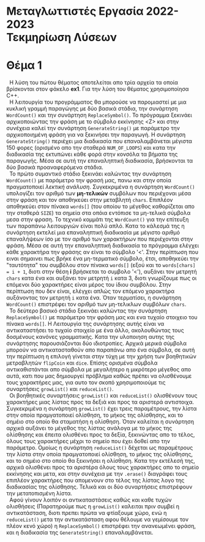 <h1>Μεταγλωττιστές Εργασία 2022-2023<br>
Τεκμηρίωση Λύσεων</h1>


# Θέμα 1

&nbsp; Η λύση του πώτου θέματος αποτελείται απο τρία αρχεία τα οποία βρίσκονται στον φάκελο <b>ex1</b>. Για την λύση του θέματος χρησιμοποίησα C++.<br>
&nbsp; Η λειτουργία του προγράμματος θα μπορούσε να παρομιαστεί με μια κυκλική γραμμή παραγώγης με δύο βασικά στάδια, την συνάρτηση `WordCount()` και την συνάρτηση `ReplaceSymbol()`. Το πρόγραμμα ξεκινάει αρχικοποιώντας την φράση με το σύμβολο εκκίνησης &lt;Z&gt; και στην συνέχεια καλεί την συνάρτηση `GenerateString()` με παράμετρο την αρχικοποιημένη φράση για να ξεκινήσει την παραγωγή. Η συνάρτηση `GenerateString()` περιέχει μια διαδικασία που επαναλαμβάνεται μέγιστα 150 φορες (ορισμένο απο την σταθερά `NUM_OF_LOOPS`) και κατα την διαδικασία της εκτυπώνει κάθε φορά στην κονσόλα τα βήματα της παραγωγής. Μέσα σε αυτή την επαναληπτική διαδικασία, βρήσκονται τα δύο βασικά προαναφερόμενα στάδια.<br>
&nbsp; Το πρώτο συμαντικό στάδιο ξεκινάει καλώντας την συνάρτηση `WordCount()` με παράμετρο την φρασή μας, πανω και στην οποία πραγματοποιεί <i>λεκτική ανάλυση</i>. Συγκεκριμένα η συνάρτηση `WordCount()` υπολογίζει τον αριθμό των <b>μη-τελικών</b> συμβόλων που περιέχοναι μέσα στην φράση και τον αποθηκεύει στην μεταβλητή `chars`. Επιπλέον αποθηκεύει στον πίνακα `words[]` (του οποίου το μέγεθος καθορίζεται απο την σταθερά `SIZE`) τα σημεία στα οπόια εντόπισε τα μη-τελικά σύμβολα μεσα στην φραση.
Το τεχνικό κομμάτι της `WordCount()` για την επίτευξη των παραπάνω λειτουργιών είναι πολύ απλό. Κατα το κάλεσμά της η συνάρτηση εκτελεί μια επαναληπτική διαδικασία με μέγιστο αριθμό επαναλήψεων ίσο με τον αριθμό των χαρακτήρων που περιέχονται στην φράση. Μέσα σε αυτή την επαναληπτική διαδικασία το πρόγραμμα ελέγχει κάθε χαρακτήρα την φράσης αν είναι το σύμβολο '&lt;'. Στην περίπτωση που ειναι σημαινει πως βρήκε ένα μη-τερματικό σύμβολο, έτσι, αποθηκεύει την "ταυτότητα" του συμβόλου στον πίνακα `words[]` (εξού και το `words[chars] = i + 1`, διοτι στην θέση <b>i</b> βρήσκεται το συμβολο '&lt;'), αυξάνει τον μετρητή `chars` κατα ένα και αυξάνει τον μετρητή `i` κατα 3, διοτι γνωρίζουμε πως οι επόμενοι δύο χαρακτήρες είναι μέρος του ίδιου συμβόλου. Στην περίπτωση που δεν είναι, ελέγχει απλώς τον επόμενο χαρακτήρα αυξάνοντας τον μετρητή `i` κατα ένα. Όταν τερματίσει, η συνάρτηση `WordCount()` επιστρέφει τον αριθμό των μη-τελικλων συμβόλων `chars`.<br>
&nbsp; Το δεύτερο βασικό στάδιο ξεκινάει καλώντας την συνάρτηση `ReplaceSymbol()` με παράμετρο την φράση μας και ενα τυχαίο στοιχειο του πίνακα `words[]`. Η Λειτουργία της συνάρτησης αυτής είναι να αντικαταστήσει το τυχαίο στοιχείο με ένα άλλο, ακολουθώντας τους δοσμένους κανόνες γραμματικής. Κατα την υλοποιηση αυτης της συνάρτησης παρουσιάζονται δύο ιδιοτροπίες. Αρχικά μερικά σύμβολα μπορούν να αντικατασταθούν απο παραπάνω απο ένα σύμβολα, σε αυτή την περίπτωση η επιλογή γίνεται στην τύχη με την χρήση των βοηθητικών μετραβλητών `flipCoin` και `dice`. Επίσης ορισμένα σύμβολα αντικαθιστάνται απο σύμβολα με μεγαλήτερο η μικρότερο μέγεθος απο αυτά, κατι που μας δημιουργεί πρόβλημα καθώς πρέπει να ολισθένουμε τους χαρακτήρες μας, για αυτο τον σκοπό χρησιμοποιούμε τις συναρτήσεις `growList()` και `reduceList()`.<br>
&nbsp; Οι βοηθητικές συναρτήσεις `growList()` και `reduceList()` ολισθένουν τους χαρακτήρες μιας λίστας προς τα δεξιά και προς τα αριστερά αντιστοιχα. Συγκεκριμένα η συνάρτηση `growList()` έχει τρεις παραμέτρους, την λίστα στην οποία πραμγατοποιεί ολίσθηση, το μήκος της ολίσθησης, και το σημέιο στο οποίο θα σταματήση η ολίσθηση. Όταν καλείται η συνάρτηση αρχικά αυξάνει το μέγεθος της λίστας ανάλογα με το μήκος της ολίσθησης και έπειτα ολισθένει προς τα δεξία, ξεκινώντας απο το τέλος, όλους τους χαρακτήρες μέχρι το σημείο που έχει δοθεί απο την παράμετρο. Ομοίως η συνάρτηση `reduceList()` δέχεται ως παραμέτρους την λίστα στην οποία πραμγατοποιεί ολίσθηση, το μήκος της ολίσθησης, και το σημέιο στο οποίο θα ξεκινήσει η ολίσθηση. Κατα την εκτέλεσή της, αρχικά ολισθένει προς τα αριστέρα όλους τους χαρακτήρες απο το σημείο εκκίνησης και μετα, και στην συνέχεια με την `.erase()` διαγράφει τους επιπλέον χαρακτήρες που απομενουν στο τέλος της λίστας λογο της διαδικασίας της ολίσθησης. Τελικά και οι δύο συναρτήσεις επιστρέφουν την μετατοπισμένη λίστα.<br>
&nbsp; Αφού γίνουν λοιπόν οι αντικαταστάσεις καθώς και καθε τυχών ολισθήσεις (Παρατηρούμε πως η `growList()` καλειται πριν συμβεί η αντικατάσταση, διοτι πρεπει πρώτα να φτίαξουμε χώρο, ενώ η `reduceList()` μετα την αντικατάσταση αφου θέλουμε να γεμίσουμε τον πλέον κενό χώρο) η `ReplaceSymbol()` επιστρέφει την ανανεωμένει φράση, και η διαδικασία της `GenerateString()` επαναλαμβάνεται.
